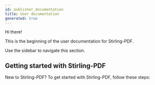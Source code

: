 ```yaml
---
id: publisher_documentation
title: User documentation
generated: true
---
```

Hi there!

This is the beginning of the user documentation for Stirling-PDF.

Use the sidebar to navigate this section.

## Getting started with Stirling-PDF

New to Stirling-PDF? To get started with Stirling-PDF, follow these steps:
